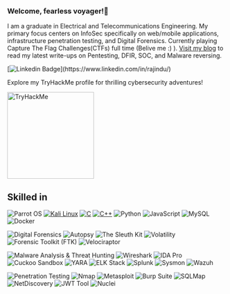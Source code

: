 ### Welcome, fearless voyager!👋

I am a graduate in Electrical and Telecommunications Engineering. My primary focus centers on InfoSec specifically on web/mobile applications, infrastructure penetration testing, and Digital Forensics. Currently playing Capture The Flag Challenges(CTFs) full time (Belive me :) ). [Visit my blog](https://rajindu.com/) to read my latest write-ups on Pentesting, DFIR, SOC, and Malware reversing.

[![Linkedin Badge](https://img.shields.io/badge/-Rajindu%20Yasojith-blue?style=flat-square&logo=Linkedin&logoColor=white&link=[https://www.linkedin.com/in/rajindu/](https://www.linkedin.com/in/rajindu/))](https://www.linkedin.com/in/rajindu/)

Explore my TryHackMe profile for thrilling cybersecurity adventures!

[<img src="https://tryhackme-badges.s3.amazonaws.com/rajindu0x.png" alt="TryHackMe" width="200">](https://tryhackme.com/p/rajindu0x)
## Skilled in

![Parrot OS](https://img.shields.io/badge/-Parrot%20OS-30336b?style=flat-square&logo=parrot)
[![Kali Linux](https://img.shields.io/badge/-Kali%20Linux-557C94?style=flat-square&logo=Kali%20Linux&logoColor=white)](https://www.kali.org/)
[![C](https://img.shields.io/badge/-C-blue?style=flat-square&logo=C)](https://en.wikipedia.org/wiki/C_(programming_language))
[![C++](https://img.shields.io/badge/-C++-purple?style=flat-square&logo=C%2B%2B)](https://en.wikipedia.org/wiki/C%2B%2B)
![Python](https://img.shields.io/badge/-Python-black?style=flat-square&logo=Python)
![JavaScript](https://img.shields.io/badge/-JavaScript-black?style=flat-square&logo=javascript)
![MySQL](https://img.shields.io/badge/-MySQL-black?style=flat-square&logo=mysql)
![Docker](https://img.shields.io/badge/-Docker-black?style=flat-square&logo=docker)

![Digital Forensics](https://img.shields.io/badge/-Digital%20Forensics-0a3d62?style=flat-square)
![Autopsy](https://img.shields.io/badge/-Autopsy-2980b9?style=flat-square&logo=autopsy)
![The Sleuth Kit](https://img.shields.io/badge/-The%20Sleuth%20Kit-27ae60?style=flat-square&logo=thesleuthkit)
![Volatility](https://img.shields.io/badge/-Volatility-2c3e50?style=flat-square&logo=volatility)
![Forensic Toolkit (FTK)](https://img.shields.io/badge/-FTK-d35400?style=flat-square&logo=forensictoolkit)
![Velociraptor](https://img.shields.io/badge/-Velociraptor-27ae60?style=flat-square&logo=velociraptor)

![Malware Analysis & Threat Hunting](https://img.shields.io/badge/-Malware%20Analysis%20Threat%20Hunting-9b59b6?style=flat-square)
![Wireshark](https://img.shields.io/badge/-Wireshark-3498db?style=flat-square&logo=wireshark)
![IDA Pro](https://img.shields.io/badge/-IDA%20Pro-3498db?style=flat-square&logo=ida)
![Cuckoo Sandbox](https://img.shields.io/badge/-Cuckoo%20Sandbox-e74c3c?style=flat-square&logo=cuckoo)
![YARA](https://img.shields.io/badge/-YARA-27ae60?style=flat-square&logo=yara)
![ELK Stack](https://img.shields.io/badge/-ELK%20Stack-3498db?style=flat-square&logo=elastic)
![Splunk](https://img.shields.io/badge/-Splunk-2980b9?style=flat-square&logo=splunk)
![Sysmon](https://img.shields.io/badge/-Sysmon-3498db?style=flat-square&logo=windows)
![Wazuh](https://img.shields.io/badge/-Wazuh-e74c3c?style=flat-square&logo=wazuh)

![Penetration Testing](https://img.shields.io/badge/-Penetration%20Testing-8e44ad?style=flat-square)
![Nmap](https://img.shields.io/badge/-Nmap-3498db?style=flat-square&logo=nmap)
![Metasploit](https://img.shields.io/badge/-Metasploit-e74c3c?style=flat-square&logo=metasploit)
![Burp Suite](https://img.shields.io/badge/-Burp%20Suite-27ae60?style=flat-square&logo=burpsuite)
![SQLMap](https://img.shields.io/badge/-SQLMap-2ecc71?style=flat-square&logo=sqlmap)
![NetDiscovery](https://img.shields.io/badge/-NetDiscovery-9b59b6?style=flat-square&logo=netdiscovery)
![JWT Tool](https://img.shields.io/badge/-JWT%20Tool-16a085?style=flat-square&logo=jsonwebtokens)
![Nuclei](https://img.shields.io/badge/-Nuclei-2980b9?style=flat-square&logo=nuclei)


